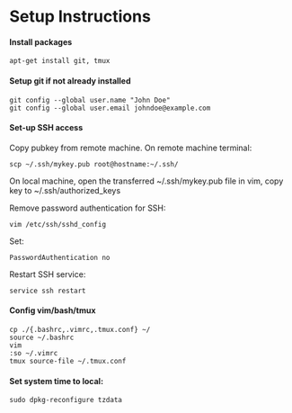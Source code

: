 # Setup Instructions

#### Install packages

`apt-get install git, tmux`

#### Setup git if not already installed

```
git config --global user.name "John Doe"
git config --global user.email johndoe@example.com
```

#### Set-up SSH access

Copy pubkey from remote machine. On remote machine terminal:

`scp ~/.ssh/mykey.pub root@hostname:~/.ssh/`

On local machine, open the transferred ~/.ssh/mykey.pub file in vim, copy key to ~/.ssh/authorized_keys

Remove password authentication for SSH:

`vim /etc/ssh/sshd_config`

Set:

`PasswordAuthentication no`

Restart SSH service:

`service ssh restart`

#### Config vim/bash/tmux

```
cp ./{.bashrc,.vimrc,.tmux.conf} ~/
source ~/.bashrc
vim
:so ~/.vimrc
tmux source-file ~/.tmux.conf
```

#### Set system time to local:

`sudo dpkg-reconfigure tzdata`
